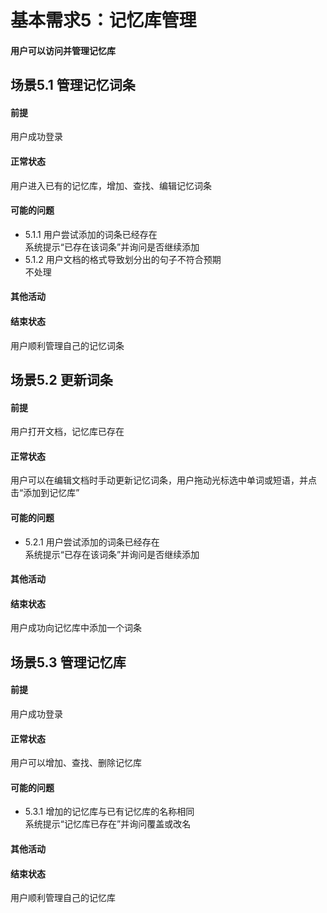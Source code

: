 # 基本需求5：记忆库管理
#### 用户可以访问并管理记忆库
## 场景5.1 管理记忆词条
#### 前提
用户成功登录
#### 正常状态
用户进入已有的记忆库，增加、查找、编辑记忆词条
#### 可能的问题
- 5.1.1 用户尝试添加的词条已经存在<br>
  系统提示“已存在该词条”并询问是否继续添加
- 5.1.2 用户文档的格式导致划分出的句子不符合预期<br>
  不处理
#### 其他活动
#### 结束状态
用户顺利管理自己的记忆词条
## 场景5.2 更新词条
#### 前提
用户打开文档，记忆库已存在
#### 正常状态
用户可以在编辑文档时手动更新记忆词条，用户拖动光标选中单词或短语，并点击“添加到记忆库”
#### 可能的问题
- 5.2.1 用户尝试添加的词条已经存在<br>
  系统提示“已存在该词条”并询问是否继续添加
#### 其他活动
#### 结束状态
用户成功向记忆库中添加一个词条
## 场景5.3 管理记忆库
#### 前提
用户成功登录
#### 正常状态
用户可以增加、查找、删除记忆库
#### 可能的问题
- 5.3.1 增加的记忆库与已有记忆库的名称相同<br>
  系统提示“记忆库已存在”并询问覆盖或改名
#### 其他活动
#### 结束状态
用户顺利管理自己的记忆库
